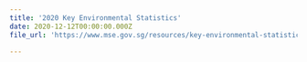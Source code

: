 ```yaml
---
title: '2020 Key Environmental Statistics'
date: 2020-12-12T00:00:00.000Z
file_url: 'https://www.mse.gov.sg/resources/key-environmental-statistics.pdf'

---
```

